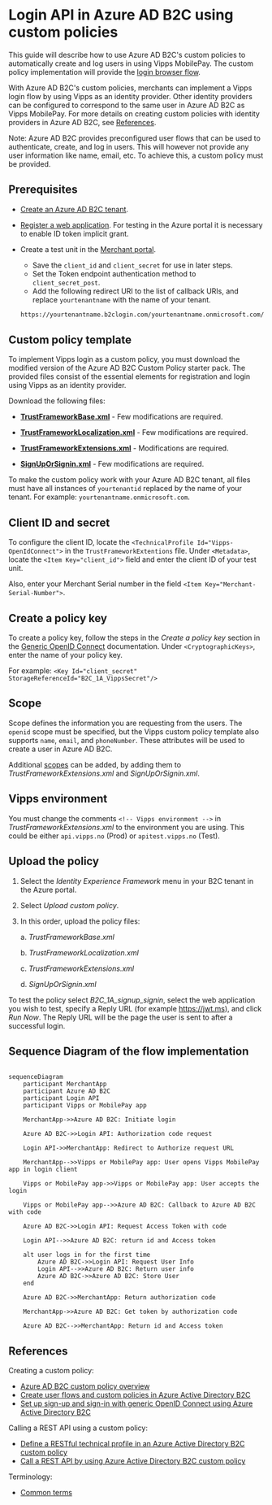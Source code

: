 <!-- START_METADATA
---
title: Login API in Azure AD B2C using custom policies
sidebar_label: Login with custom policy
sidebar_position: 201
pagination_next: null
pagination_prev: null
---
END_METADATA -->

# Login API in Azure AD B2C using custom policies

This guide will describe how to use Azure AD B2C's custom policies to automatically create and log users in using Vipps MobilePay. The custom policy implementation will provide the [login browser flow](../../../how-it-works/user-initiated-login-howitworks.md#the-login-process).

With Azure AD B2C's custom policies, merchants can implement a Vipps login flow by using Vipps as an identity provider. Other identity providers can be configured to correspond to the same user in Azure AD B2C as Vipps MobilePay. For more details on creating custom policies with identity providers in Azure AD B2C, see [References](#references).

Note: Azure AD B2C provides preconfigured user flows that can be used to authenticate, create, and log in users. This will however not provide any user information like name, email, etc. To achieve this, a custom policy must be provided.

## Prerequisites

- [Create an Azure AD B2C tenant](https://learn.microsoft.com/en-us/azure/active-directory-b2c/tutorial-create-tenant).
- [Register a web application](https://learn.microsoft.com/en-us/azure/active-directory-b2c/tutorial-register-applications?tabs=app-reg-ga). For testing in the Azure portal it is necessary to enable ID token implicit grant.
- Create a test unit in the [Merchant portal](https://developer.vippsmobilepay.com/docs/developer-resources/portal/).

  - Save the `client_id` and `client_secret` for use in later steps.
  - Set the Token endpoint authentication method to `client_secret_post`.
  - Add the following redirect URI to the list of callback URIs, and replace `yourtenantname` with the name of your tenant.

  ```bash
  https://yourtenantname.b2clogin.com/yourtenantname.onmicrosoft.com/oauth2/authresp
  ```

## Custom policy template

To implement Vipps login as a custom policy, you must download the modified version of the Azure AD B2C Custom Policy starter pack. The provided files consist of the essential elements for registration and login using Vipps as an identity provider.

Download the following files:

- [**TrustFrameworkBase.xml**](/downloads/azure-b2c/TrustFrameworkBase.xml) - Few modifications are required.

- [**TrustFrameworkLocalization.xml**](/downloads/azure-b2c/TrustFrameworkLocalization.xml) - Few modifications are required.

- [**TrustFrameworkExtensions.xml**](/downloads/azure-b2c/TrustFrameworkExtensions.xml) - Modifications are required.

- [**SignUpOrSignin.xml**](/downloads/azure-b2c/SignUpOrSignin.xml) - Few modifications are required.

To make the custom policy work with your Azure AD B2C tenant, all files must have all instances of `yourtenantid` replaced by the name of your tenant. For example: `yourtenantname.onmicrosoft.com`.

## Client ID and secret

To configure the client ID, locate the `<TechnicalProfile Id="Vipps-OpenIdConnect">` in the `TrustFrameworkExtentions` file. Under `<Metadata>`, locate the `<Item Key="client_id">` field and enter the client ID of your test unit.

Also, enter your Merchant Serial number in the field `<Item Key="Merchant-Serial-Number">`.

## Create a policy key

To create a policy key, follow the steps in the *Create a policy key* section in the [Generic OpenID Connect](https://learn.microsoft.com/en-us/azure/active-directory-b2c/identity-provider-generic-openid-connect?pivots=b2c-custom-policy) documentation. Under `<CryptographicKeys>`, enter the name of your policy key.

For example:
`<Key Id="client_secret" StorageReferenceId="B2C_1A_VippsSecret"/>`

## Scope

Scope defines the information you are requesting from the users. The `openid` scope must be specified, but the Vipps custom policy template also supports `name`, `email`, and `phoneNumber`. These attributes will be used to create a user in Azure AD B2C.

Additional [scopes](../../core-concepts.md#scopes) can be added, by adding them to *TrustFrameworkExtensions.xml* and *SignUpOrSignin.xml*.

## Vipps environment

You must change the comments `<!-- Vipps environment -->` in *TrustFrameworkExtensions.xml* to the environment you are using. This could be either `api.vipps.no` (Prod) or `apitest.vipps.no` (Test).

## Upload the policy

1. Select the *Identity Experience Framework* menu in your B2C tenant in the Azure portal.
2. Select *Upload custom policy*.
3. In this order, upload the policy files:

   a. *TrustFrameworkBase.xml*

   b. *TrustFrameworkLocalization.xml*

   c. *TrustFrameworkExtensions.xml*

   d. *SignUpOrSignin.xml*

To test the policy select *B2C_1A_signup_signin*, select the web application you wish to test, specify a Reply URL (for example <https://jwt.ms>), and click *Run Now*. The Reply URL will be the page the user is sent to after a successful login.

## Sequence Diagram of the flow implementation

```mermaid

sequenceDiagram
    participant MerchantApp
    participant Azure AD B2C
    participant Login API
    participant Vipps or MobilePay app

    MerchantApp->>Azure AD B2C: Initiate login

    Azure AD B2C->>Login API: Authorization code request

    Login API->>MerchantApp: Redirect to Authorize request URL

    MerchantApp-->>Vipps or MobilePay app: User opens Vipps MobilePay app in login client

    Vipps or MobilePay app->>Vipps or MobilePay app: User accepts the login

    Vipps or MobilePay app-->>Azure AD B2C: Callback to Azure AD B2C with code

    Azure AD B2C->>Login API: Request Access Token with code

    Login API-->>Azure AD B2C: return id and Access token

    alt user logs in for the first time
        Azure AD B2C->>Login API: Request User Info
        Login API-->>Azure AD B2C: Return user info
        Azure AD B2C->>Azure AD B2C: Store User
    end

    Azure AD B2C->>MerchantApp: Return authorization code

    MerchantApp->>Azure AD B2C: Get token by authorization code

    Azure AD B2C-->>MerchantApp: Return id and Access token
```

## References

Creating a custom policy:

- [Azure AD B2C custom policy overview](https://learn.microsoft.com/en-us/azure/active-directory-b2c/custom-policy-overview)
- [Create user flows and custom policies in Azure Active Directory B2C](https://learn.microsoft.com/en-us/azure/active-directory-b2c/tutorial-create-user-flows?pivots=b2c-custom-policy)
- [Set up sign-up and sign-in with generic OpenID Connect using Azure Active Directory B2C](https://learn.microsoft.com/en-us/azure/active-directory-b2c/identity-provider-generic-openid-connect?pivots=b2c-custom-policy)

Calling a REST API using a custom policy:

- [Define a RESTful technical profile in an Azure Active Directory B2C custom policy](https://learn.microsoft.com/en-us/azure/active-directory-b2c/restful-technical-profile)
- [Call a REST API by using Azure Active Directory B2C custom policy](https://learn.microsoft.com/en-us/azure/active-directory-b2c/custom-policies-series-call-rest-api)

Terminology:

- [Common terms](https://developer.vippsmobilepay.com/docs/knowledge-base/terminology/#common-terms)

